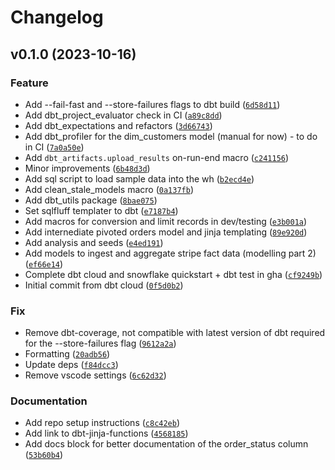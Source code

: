 # Changelog

<!--next-version-placeholder-->

## v0.1.0 (2023-10-16)

### Feature

* Add --fail-fast and --store-failures flags to dbt build ([`6d58d11`](https://github.com/gbourniq/dbt-fundamentals/commit/6d58d116b16ff9c964fa7a9f8445f2f57c8febb8))
* Add dbt_project_evaluator check in CI ([`a89c8dd`](https://github.com/gbourniq/dbt-fundamentals/commit/a89c8dd43cae1e589434a365a12cd4afc10bf464))
* Add dbt_expectations and refactors ([`3d66743`](https://github.com/gbourniq/dbt-fundamentals/commit/3d66743bf7f6e2aa3f07f26bf1e5dc5690b61397))
* Add dbt_profiler for the dim_customers model (manual for now) - to do in CI ([`7a0a50e`](https://github.com/gbourniq/dbt-fundamentals/commit/7a0a50e4b41d8ea9e1dbe91b661c471d8c060e76))
* Add `dbt_artifacts.upload_results` on-run-end macro ([`c241156`](https://github.com/gbourniq/dbt-fundamentals/commit/c241156a3901d86d0a4377c8328ddfe757afbe21))
* Minor improvements ([`6b48d3d`](https://github.com/gbourniq/dbt-fundamentals/commit/6b48d3d581734e2021a05b1f7b766b38dc5fb65c))
* Add sql script to load sample data into the wh ([`b2ecd4e`](https://github.com/gbourniq/dbt-fundamentals/commit/b2ecd4e604d6e524ba895fa9320650fc4413631b))
* Add clean_stale_models macro ([`0a137fb`](https://github.com/gbourniq/dbt-fundamentals/commit/0a137fb7e41261bf489902ac03015bd822bcea9d))
* Add dbt_utils package ([`8bae075`](https://github.com/gbourniq/dbt-fundamentals/commit/8bae0757da9e5a6c85e8927d894f23c4e3ae9f0c))
* Set sqlfluff templater to dbt ([`e7187b4`](https://github.com/gbourniq/dbt-fundamentals/commit/e7187b44be7df32edeab09a1cf7ed06a00009ab0))
* Add macros for conversion and limit records in dev/testing ([`e3b001a`](https://github.com/gbourniq/dbt-fundamentals/commit/e3b001a9dc620399dd63e72c9896ec7a2ac0dae8))
* Add internediate pivoted orders model and jinja templating ([`89e920d`](https://github.com/gbourniq/dbt-fundamentals/commit/89e920df9ee110fb09e93beab888d97f486795ae))
* Add analysis and seeds ([`e4ed191`](https://github.com/gbourniq/dbt-fundamentals/commit/e4ed191f00c273c816142bbebf4f7e2a22788e6d))
* Add models to ingest and aggregate stripe fact data (modelling part 2) ([`ef66e14`](https://github.com/gbourniq/dbt-fundamentals/commit/ef66e14977e9c3fd78bd55d00ca1bce34ce7cd95))
* Complete dbt cloud and snowflake quickstart + dbt test in gha ([`cf9249b`](https://github.com/gbourniq/dbt-fundamentals/commit/cf9249b56c96351d5fa9e14d69239b2166a9e18d))
* Initial commit from dbt cloud ([`0f5d0b2`](https://github.com/gbourniq/dbt-fundamentals/commit/0f5d0b237579017dc5ff506c62d3b6f0247af708))

### Fix

* Remove dbt-coverage, not compatible with latest version of dbt required for the --store-failures flag ([`9612a2a`](https://github.com/gbourniq/dbt-fundamentals/commit/9612a2ae52f4dd243725d88bc9a57e8cd0368a09))
* Formatting ([`20adb56`](https://github.com/gbourniq/dbt-fundamentals/commit/20adb563b88468715b8f7a8ac73ba767862bec18))
* Update deps ([`f84dcc3`](https://github.com/gbourniq/dbt-fundamentals/commit/f84dcc330d632582176c8a0e4646b01576a5fb29))
* Remove vscode settings ([`6c62d32`](https://github.com/gbourniq/dbt-fundamentals/commit/6c62d32e37366e23fc80b06de4439c6f7de88c41))

### Documentation

* Add repo setup instructions ([`c8c42eb`](https://github.com/gbourniq/dbt-fundamentals/commit/c8c42eb4d8d4f3d8e438b8ca5d0f11db72f6e62b))
* Add link to dbt-jinja-functions ([`4568185`](https://github.com/gbourniq/dbt-fundamentals/commit/456818571d882a0d4fafc2c07679cb02093da812))
* Add docs block for better documentation of the order_status column ([`53b60b4`](https://github.com/gbourniq/dbt-fundamentals/commit/53b60b4b10e68f49b96cb3439b2bf14f030882de))
